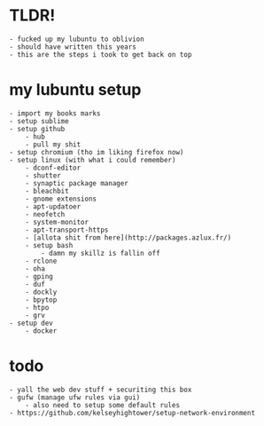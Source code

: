 # TLDR!
	- fucked up my lubuntu to oblivion
	- should have written this years 
	- this are the steps i took to get back on top

# my lubuntu setup
	- import my books marks
	- setup sublime
	- setup github
		- hub
		- pull my shit
	- setup chromium (tho im liking firefox now)
	- setup linux (with what i could remember)
		- dconf-editor
		- shutter
		- synaptic package manager
		- bleachbit
		- gnome extensions
		- apt-updatoer
		- neofetch
		- system-monitor
		- apt-transport-https
		- [allota shit from here](http://packages.azlux.fr/)
		- setup bash
			- damn my skillz is fallin off
		- rclone
		- oha
		- gping
		- duf
		- dockly
		- bpytop
		- htpo
		- grv
	- setup dev
		- docker

# todo
	- yall the web dev stuff + securiting this box
	- gufw (manage ufw rules via gui)
		- also need to setup some default rules
	- https://github.com/kelseyhightower/setup-network-environment